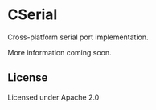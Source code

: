 # CSerial

Cross-platform serial port implementation.

More information coming soon.

## License
Licensed under Apache 2.0
